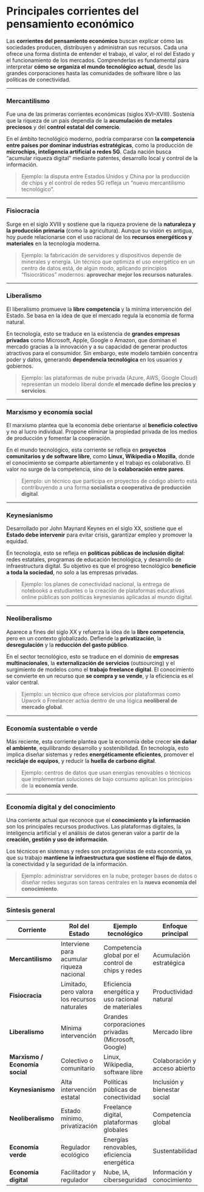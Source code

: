 # **Principales corrientes del pensamiento económico**

Las **corrientes del pensamiento económico** buscan explicar cómo las sociedades producen, distribuyen y administran sus recursos. Cada una ofrece una forma distinta de entender el trabajo, el valor, el rol del Estado y el funcionamiento de los mercados.
Comprenderlas es fundamental para interpretar **cómo se organiza el mundo tecnológico actual**, desde las grandes corporaciones hasta las comunidades de software libre o las políticas de conectividad.

---

### **Mercantilismo**

Fue una de las primeras corrientes económicas (siglos XVI–XVIII).
Sostenía que la riqueza de un país dependía de la **acumulación de metales preciosos** y del **control estatal del comercio**.

En el ámbito tecnológico moderno, podría compararse con **la competencia entre países por dominar industrias estratégicas**, como la producción de **microchips, inteligencia artificial o redes 5G**. Cada nación busca “acumular riqueza digital” mediante patentes, desarrollo local y control de la información.

>  Ejemplo: la disputa entre Estados Unidos y China por la producción de chips y el control de redes 5G refleja un “nuevo mercantilismo tecnológico”.

---

###  **Fisiocracia**

Surge en el siglo XVIII y sostiene que la riqueza proviene de la **naturaleza y la producción primaria** (como la agricultura).
Aunque su visión es antigua, hoy puede relacionarse con el uso racional de los **recursos energéticos y materiales** en la tecnología moderna.

>  Ejemplo: la fabricación de servidores y dispositivos depende de minerales y energía. Un técnico que optimiza el uso energético en un centro de datos está, de algún modo, aplicando principios “fisiocráticos” modernos: **aprovechar mejor los recursos naturales**.

---

###  **Liberalismo**

El liberalismo promueve la **libre competencia** y la mínima intervención del Estado. Se basa en la idea de que el mercado regula la economía de forma natural.

En tecnología, esto se traduce en la existencia de **grandes empresas privadas** como Microsoft, Apple, Google o Amazon, que dominan el mercado gracias a la innovación y a su capacidad de generar productos atractivos para el consumidor.
Sin embargo, este modelo también concentra poder y datos, generando **dependencia tecnológica** en los usuarios y gobiernos.

>  Ejemplo: las plataformas de nube privada (Azure, AWS, Google Cloud) representan un modelo liberal donde **el mercado define los precios y servicios**.

---

###  **Marxismo y economía social**

El marxismo plantea que la economía debe orientarse al **beneficio colectivo** y no al lucro individual. Propone eliminar la propiedad privada de los medios de producción y fomentar la cooperación.

En el mundo tecnológico, esta corriente se refleja en **proyectos comunitarios y de software libre**, como **Linux, Wikipedia o Mozilla**, donde el conocimiento se comparte abiertamente y el trabajo es colaborativo.
El valor no surge de la competencia, sino de la **colaboración entre pares**.

>  Ejemplo: un técnico que participa en proyectos de código abierto está contribuyendo a una forma **socialista o cooperativa de producción digital**.

---

###  **Keynesianismo**

Desarrollado por John Maynard Keynes en el siglo XX, sostiene que el **Estado debe intervenir** para evitar crisis, garantizar empleo y promover la equidad.

En tecnología, esto se refleja en **políticas públicas de inclusión digital**: redes estatales, programas de educación tecnológica, y desarrollo de infraestructura digital.
Su objetivo es que el progreso tecnológico **beneficie a toda la sociedad**, no solo a las empresas privadas.

>  Ejemplo: los planes de conectividad nacional, la entrega de notebooks a estudiantes o la creación de plataformas educativas online públicas son políticas keynesianas aplicadas al mundo digital.

---

###  **Neoliberalismo**

Aparece a fines del siglo XX y refuerza la idea de la **libre competencia**, pero en un contexto globalizado. Defiende la **privatización**, la **desregulación** y la **reducción del gasto público**.

En el sector tecnológico, esto se traduce en el dominio de **empresas multinacionales**, la **externalización de servicios** (outsourcing) y el surgimiento de modelos como el **trabajo freelance digital**.
El conocimiento se convierte en un recurso que **se compra y se vende**, y la eficiencia es el valor central.

>  Ejemplo: un técnico que ofrece servicios por plataformas como Upwork o Freelancer actúa dentro de una lógica **neoliberal de mercado global**.

---

###  **Economía sustentable o verde**

Más reciente, esta corriente plantea que la economía debe crecer **sin dañar el ambiente**, equilibrando desarrollo y sostenibilidad.
En tecnología, esto implica diseñar sistemas y redes **energéticamente eficientes**, promover el **reciclaje de equipos**, y reducir la **huella de carbono digital**.

>  Ejemplo: centros de datos que usan energías renovables o técnicos que implementan soluciones de bajo consumo aplican los principios de la **economía verde**.

---

###  **Economía digital y del conocimiento**

Una corriente actual que reconoce que el **conocimiento y la información** son los principales recursos productivos.
Las plataformas digitales, la inteligencia artificial y el análisis de datos generan valor a partir de la **creación, gestión y uso de información**.

Los técnicos en sistemas y redes son protagonistas de esta economía, ya que su trabajo **mantiene la infraestructura que sostiene el flujo de datos**, la conectividad y la seguridad de la información.

>  Ejemplo: administrar servidores en la nube, proteger bases de datos o diseñar redes seguras son tareas centrales en la **nueva economía del conocimiento**.

---

###  **Síntesis general**

| Corriente                      | Rol del Estado                               | Ejemplo tecnológico                                | Enfoque principal             |
| ------------------------------ | -------------------------------------------- | -------------------------------------------------- | ----------------------------- |
| **Mercantilismo**              | Interviene para acumular riqueza nacional    | Competencia global por el control de chips y redes | Acumulación estratégica       |
| **Fisiocracia**                | Limitado, pero valora los recursos naturales | Eficiencia energética y uso racional de materiales | Productividad natural         |
| **Liberalismo**                | Mínima intervención                          | Grandes corporaciones privadas (Microsoft, Google) | Mercado libre                 |
| **Marxismo / Economía social** | Colectivo o comunitario                      | Linux, Wikipedia, software libre                   | Colaboración y acceso abierto |
| **Keynesianismo**              | Alta intervención estatal                    | Políticas públicas de conectividad                 | Inclusión y bienestar social  |
| **Neoliberalismo**             | Estado mínimo, privatización                 | Freelance digital, plataformas globales            | Competencia global            |
| **Economía verde**             | Regulador ecológico                          | Energías renovables, eficiencia energética         | Sustentabilidad               |
| **Economía digital**           | Facilitador y regulador                      | Nube, IA, ciberseguridad                           | Información y conocimiento    |
